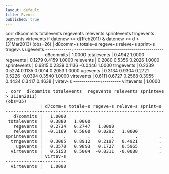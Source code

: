 ```yaml
---
layout: default
title: Events
published: true
---
```


corr   d8commits totalevents  regevents relevents sprintevents trngevents ugevents virtevents if datenew >= d(1feb2011) & datenew <= d > (31Mar2013)
(obs=26)
             | d8comm~s totale~s regeve~s releve~s sprint~s trngev~s ugevents
    -------------+---------------------------------------------------------------
  d8commits |   1.0000
totalevents |   0.4942   1.0000
  regevents |   0.1279   0.4159   1.0000
  relevents |   0.2080   0.5356   0.2026   1.0000
  sprintevents |   0.6815   0.2339   0.1136  -0.0446   1.0000
      trngevents |   0.2339   0.5274   0.1135   0.0014   0.2053   1.0000
        ugevents |   0.3134   0.9304   0.2721   0.5226  -0.0394   0.3540   1.0000
      virtevents |   0.6111   0.6727   0.2568   0.3955   0.4434   0.3417   0.4638
                 | virtev~s
    -------------+---------
    virtevents |   1.0000


<pre>
. corr  d7commits totalevents  regevents relevents sprintevents trngevents ugevents virtevents if datenew >= d(2feb2008) & datenew <= d(
> 31Jan2011)
(obs=35)
             | d7comm~s totale~s regeve~s releve~s sprint~s trngev~s ugevents
-------------+---------------------------------------------------------------
   d7commits |   1.0000
 totalevents |   0.3880   1.0000
   regevents |   0.2734   0.2747   1.0000
   relevents |  -0.1169   0.5800   0.0292   1.0000
sprintevents |        .        .        .        .        .
  trngevents |   0.3005   0.8912   0.2197   0.4921        .   1.0000
    ugevents |   0.3570   0.9893   0.1727   0.5965        .   0.8446   1.0000
  virtevents |   0.5153   0.5004  -0.0311  -0.0088        .   0.5256   0.4574
             | virtev~s
-------------+---------
  virtevents |   1.0000
</pre>

